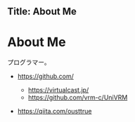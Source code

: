 Title: About Me
---

# About Me

プログラマー。

* https://github.com/
  * https://virtualcast.jp/
  * https://github.com/vrm-c/UniVRM

* https://qiita.com/ousttrue
